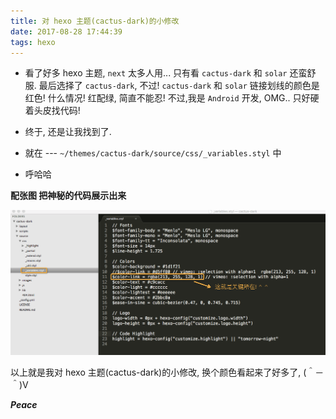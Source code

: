 ```yaml
---
title: 对 hexo 主题(cactus-dark)的小修改
date: 2017-08-28 17:44:39
tags: hexo
---
```


* 看了好多 hexo 主题, `next` 太多人用... 只有看 `cactus-dark` 和 `solar` 还蛮舒服. 最后选择了 `cactus-dark`, 不过! `cactus-dark` 和 `solar` 链接划线的颜色是红色! 什么情况! 红配绿, 简直不能忍! 不过,我是 `Android` 开发, OMG.. 只好硬着头皮找代码!

* 终于, 还是让我找到了.

* 就在 --- `~/themes/cactus-dark/source/css/_variables.styl` 中 

* 呼哈哈

**配张图 把神秘的代码展示出来**

![哦呀.略略略](对-hexo-主题-cactus-dark-的小修改/hexo-对主题链接划线的颜色修改.png)

以上就是我对 hexo 主题(cactus-dark)的小修改, 换个颜色看起来了好多了, (＾－＾)V

***Peace***



